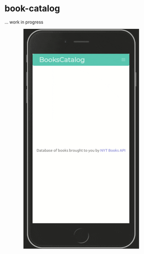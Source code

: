 # book-catalog

... work in progress

<p align="center">
  <a href="https://big-react-calc.herokuapp.com">
    <img width="380" height="720" src="./demo.gif">
  </a>
</p> 